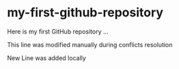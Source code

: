# my-first-github-repository

Here is my first GitHub repository ...

This line was modified manually during conflicts resolution

New Line was added locally

